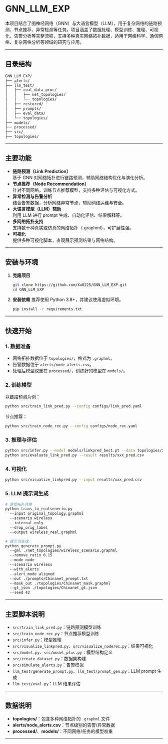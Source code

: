 # GNN_LLM_EXP

本项目结合了图神经网络（GNN）与大语言模型（LLM），用于复杂网络的链路预测、节点推荐、异常检测等任务。项目涵盖了数据处理、模型训练、推理、可视化、告警分析等完整流程，支持多种真实网络拓扑数据，适用于网络科学、通信网络、复杂网络分析等领域的研究与应用。

---

## 目录结构

```markdown
GNN_LLM_EXP/
├── alerts/
├── llm_test/
│   ├── real_data_proc/
│   │   ├── net_topologies/
│   │   └── topologies/
│   ├── restored/
│   ├── prompts/
│   ├── eval_data/
│   └── topologies/
├── models/
├── processed/
├── src/
├── topologies/
```

---

## 主要功能
- **链路预测（Link Prediction）**  
  基于 GNN 对网络拓扑进行链路预测，辅助网络结构优化与演化分析。
- **节点推荐（Node Recommendation）**  
  针对不同网络，训练节点推荐模型，支持多种评估与可视化方式。
- **异常检测与告警分析**  
  结合告警数据，分析网络异常节点，辅助网络运维与安全。
- **大语言模型（LLM）辅助**  
  利用 LLM 进行 prompt 生成、自动化评估、结果解释等。
- **多网络拓扑支持**  
  支持数十种真实或仿真的网络拓扑（.graphml），可扩展性强。
- **可视化**  
  提供多种可视化脚本，直观展示预测结果与网络结构。
---

## 安装与环境

1. **克隆项目**
   ```bash
   git clone https://github.com/Xu0225/GNN_LLM_EXP.git
   cd GNN_LLM_EXP
   ```

2. **安装依赖**
   推荐使用 Python 3.8+，并建议使用虚拟环境。
   ```bash
   pip install -r requirements.txt
   ```
---

## 快速开始

### 1. 数据准备

- 网络拓扑数据位于 `topologies/`，格式为 `.graphml`。
- 告警数据位于 `alerts/node_alerts.csv`。
- 处理后模型权重在 `processed/`，训练好的模型在 `models/`。

### 2. 训练模型

以链路预测为例：

```bash
python src/train_link_pred.py --config configs/link_pred.yaml
```

节点推荐：

```bash
python src/train_node_rec.py --config configs/node_rec.yaml
```

### 3. 推理与评估

```bash
python src/infer.py --model models/linkpred_best.pt --data topologies/xxx.graphml
python src/evaluate_link_pred.py --result results/xxx_pred.csv
```

### 4. 可视化

```bash
python src/visualize_linkpred.py --input results/xxx_pred.csv
```

### 5. LLM 提示词生成

```bash
# 原始拓扑转换
python trans_to_realsenerio.py
  --input original_topology.graphml
  --scenario wireless
  --internal_only
  --drop_orig_label
  --output wireless_real.graphml
```
```bash
# 提示词生成
python generate_prompt.py
  --gml ./net_topologies/wireless_scenario.graphml 
  --remove_ratio 0.15
  --mode node
  --scenario wireless
  --with_alerts
  --alert_mode aligned
  --out ./prompts/Chinanet_prompt.txt
  --mask_out ./topologies/Chinanet_mask.graphml
  --gt_json ./topologies/Chinanet_gt.json
  --seed 42
```

---

## 主要脚本说明

- `src/train_link_pred.py`：链路预测模型训练
- `src/train_node_rec.py`：节点推荐模型训练
- `src/infer.py`：模型推理
- `src/visualize_linkpred.py`、`src/visualize_noderec.py`：结果可视化
- `src/model.py`、`src/model_plus.py`：模型结构定义
- `src/create_dataset.py`：数据集构建
- `src/simulate_alerts.py`：告警模拟
- `llm_test/generate_prompt.py`、`llm_test/prompt_gen.py`：LLM prompt 生成
- `llm_test/eval.py`：LLM 结果评估

---

## 数据说明

- **topologies/**：包含多种网络拓扑的 `.graphml` 文件
- **alerts/node_alerts.csv**：节点级别的告警/异常数据
- **processed/**、**models/**：不同网络/任务的模型权重

---
